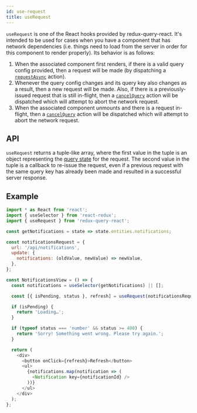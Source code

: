 ```yaml
---
id: use-request
title: useRequest
---
```


`useRequest` is one of the React hooks provided by redux-query-react. It's intended to be used for cases when you have a component that has network dependencies (i.e. things need to load from the server in order for this component to render properly). Its behavior is as follows:

1. When the associated component first renders, if there is a valid query config provided, then a request will be made (by dispatching a [`requestAsync`](redux-actions#requestasync) action).
2. Whenever the query config changes and its query key also changes as a result, then a new request will be made. Also, if there is a previously-issued request that is still in-flight, then a [`cancelQuery`](redux-actions#cancelquery) action will be dispatched which will attempt to abort the network request.
3. When the associated component unmounts and there is a request in-flight, then a [`cancelQuery`](redux-actions#cancelquery) action will be dispatched which will attempt to abort the network request.

## API

`useRequest` returns a tuple-like array, where the first value in the tuple is an object representing the [query state](query-state) for the request. The second value in the tuple is a callback to re-issue the request, even if a previous request with the same query key has already been made and resulted in a successful server response.

## Example

```javascript
import * as React from 'react';
import { useSelector } from 'react-redux';
import { useRequest } from 'redux-query-react';

const getNotifications = state => state.entities.notifications;

const notificationsRequest = {
  url: '/api/notifications',
  update: {
    notifications: (oldValue, newValue) => newValue,
  },
};

const NotificationsView = () => {
  const notifications = useSelector(getNotifications) || [];

  const [{ isPending, status }, refresh] = useRequest(notificationsRequest);

  if (isPending) {
    return 'Loading…';
  }

  if (typeof status === 'number' && status >= 400) {
    return 'Sorry! Something went wrong. Please try again.';
  }

  return (
    <div>
      <button onClick={refresh}>Refresh</button>
      <ul>
        {notifications.map(notification => (
          <Notification key={notificationId} />
        ))}
      </ul>
    </div>
  );
};
```
